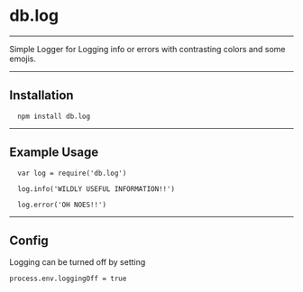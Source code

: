 # db.log

****

Simple Logger for Logging info or errors with contrasting colors and some emojis.

****

## Installation

```
  npm install db.log
```

****

## Example Usage

```
  var log = require('db.log')

  log.info('WILDLY USEFUL INFORMATION!!')

  log.error('OH NOES!!')
```

****

## Config

Logging can be turned off by setting <br>

`process.env.loggingOff = true`